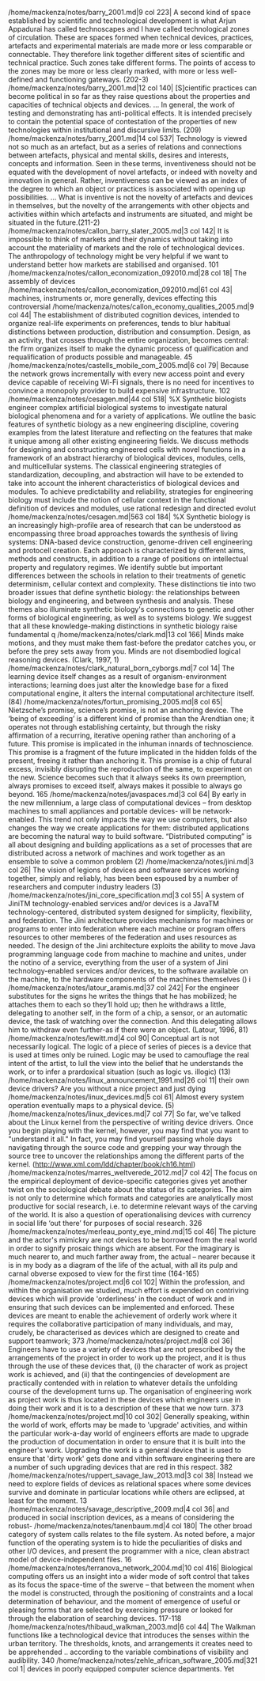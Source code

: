 /home/mackenza/notes/barry_2001.md|9 col 223| A second kind of space established by scientific and technological development is what Arjun Appadurai has called technoscapes and I have called technological zones of circulation.  These are spaces formed when  technical devices, practices, artefacts and experimental materials are made more or less comparable or connectable. They therefore link together different sites of scientific and technical practice. Such zones take different forms. The points of access to the zones may be more or less clearly marked, with more or less well-defined and functioning gateways. (202-3)
/home/mackenza/notes/barry_2001.md|12 col 140| [S]cientific practices can become political in so far as they raise questions about the properties and capacities of technical objects and devices. ... In general, the work of testing and demonstrating has anti-political effects. It is intended precisely to contain the potential space of contestation of the properties of new technologies within institutional and discursive limits. (209)
/home/mackenza/notes/barry_2001.md|14 col 537| Technology is viewed not so much as an artefact, but as a series of relations and connections between artefacts, physical and mental skills, desires and interests, concepts and information. Seen in these terms, inventiveness should not be equated with the development of novel artefacts, or indeed with novelty and innovation in general. Rather, inventiveness can be viewed as an index of the degree to which an object or practices is associated with opening up possibilities.  ... What is inventive is not the novelty of artefacts and devices in themselves, but the novelty of the arrangements with other objects and activities within which artefacts and instruments are situated, and might be situated in the future.(211-2)
/home/mackenza/notes/callon_barry_slater_2005.md|3 col 142| It is impossible to think of markets and their dynamics without taking into account the materiality of markets and the role of technological devices. The anthropology of technology might be very helpful if we want to understand better how markets are stabilised and organised. 101
/home/mackenza/notes/callon_economization_092010.md|28 col 18| The assembly of devices
/home/mackenza/notes/callon_economization_092010.md|61 col 43| machines, instruments or, more generally, devices effecting this controversial
/home/mackenza/notes/callon_economy_qualities_2005.md|9 col 44| The establishment of distributed cognition devices, intended to organize real-life experiments on preferences, tends to blur habitual distinctions between production, distribution and consumption. Design, as an activity, that crosses through the entire organization, becomes central: the firm organizes itself to make the dynamic process of qualification and requalification of products possible and manageable. 45
/home/mackenza/notes/castells_mobile_com_2005.md|6 col 79| Because the network grows incrementally with every new access point and every device capable of receiving Wi-Fi signals, there is no need for incentives to convince a monopoly provider to build expensive infrastructure. 102
/home/mackenza/notes/cesagen.md|44 col 518| %X Synthetic biologists engineer complex artificial biological systems to investigate natural biological phenomena and for a variety of applications. We outline the basic features of synthetic biology as a new engineering discipline, covering examples from the latest literature and reflecting on the features that make it unique among all other existing engineering fields. We discuss methods for designing and constructing engineered cells with novel functions in a framework of an abstract hierarchy of biological devices, modules, cells, and multicellular systems. The classical engineering strategies of standardization, decoupling, and abstraction will have to be extended to take into account the inherent characteristics of biological devices and modules. To achieve predictability and reliability, strategies for engineering biology must include the notion of cellular context in the functional definition of devices and modules, use rational redesign and directed evolut
/home/mackenza/notes/cesagen.md|563 col 184| %X Synthetic biology is an increasingly high-profile area of research that can be understood as encompassing three broad approaches towards the synthesis of living systems: DNA-based device construction, genome-driven cell engineering and protocell creation. Each approach is characterized by different aims, methods and constructs, in addition to a range of positions on intellectual property and regulatory regimes. We identify subtle but important differences between the schools in relation to their treatments of genetic determinism, cellular context and complexity. These distinctions tie into two broader issues that define synthetic biology: the relationships between biology and engineering, and between synthesis and analysis. These themes also illuminate synthetic biology's connections to genetic and other forms of biological engineering, as well as to systems biology. We suggest that all these knowledge-making distinctions in synthetic biology raise fundamental q
/home/mackenza/notes/clark.md|13 col 166| Minds make motions, and they must make them fast-before the predator catches you, or before the prey sets away from you. Minds are not disembodied logical reasoning devices. (Clark, 1997, 1)
/home/mackenza/notes/clark_natural_born_cyborgs.md|7 col 14| The learning device itself changes as a result of organism-environment interactions; learning does just alter the knowledge base for a fixed computational engine, it alters the internal computational architecture itself. (84)
/home/mackenza/notes/fortun_promising_2005.md|8 col 65| Nietzsche’s promise, science’s promise, is not an anchoring device. The ‘being of exceeding’ is a different kind of promise than the Arendtian one; it operates not through establishing certainty, but through the risky affirmation of a recurring, iterative opening rather than anchoring of a future. This promise is implicated in the inhuman innards of technoscience. This promise is a fragment of the future implicated in the hidden folds of the present, freeing it rather than anchoring it. This promise is a chip of futural excess, invisibly disrupting the reproduction of the same, to experiment on the new. Science becomes such that it always seeks its own preemption, always promises to exceed itself, always makes it possible to always go beyond. 165
/home/mackenza/notes/javaspaces.md|3 col 64| By early in the new millennium, a large class of computational devices – from desktop machines to small appliances and portable devices- will be network-enabled. This trend not only impacts the way we use computers, but also changes the way we create applications for them: distributed applications are becoming the natural way to build software. “Distributed computing” is all about designing and building applications as a set of processes that are distributed across a network of machines and work together as an ensemble to solve a common problem (2)
/home/mackenza/notes/jini.md|3 col 26| The vision of legions of devices and software services working together, simply and reliably, has been been espoused by a number of researchers and computer industry leaders (3)
/home/mackenza/notes/jini_core_specification.md|3 col 55| A system of JiniTM technology-enabled services and/or devices is a JavaTM technology-centered, distributed system designed for simplicity, flexibility, and federation. The Jini architecture provides mechanisms for machines or programs to enter into federation where each machine or program offers resources to other memberes of the federation and uses resources as needed. The design of the Jini architecture exploits the ability to move Java programming language code from machine to machine and unites, under the notino of a service, everything from the user of a system of Jini technology-enabled services and/or devices, to the software available on the machine, to the hardware components of the machines themselves () i
/home/mackenza/notes/latour_aramis.md|37 col 242| For the engineer substitutes for the signs he writes the things that he has mobilized; he attaches  them to each so they’ll hold up; then he withdraws a little, delegating  to another self, in the form of a chip, a sensor, or an automatic device, the task of watching over the connection. And this delegating allows him to withdraw even further-as if there were an object. (Latour, 1996, 81)
/home/mackenza/notes/lewitt.md|4 col 90| Conceptual art is not necessarily logical. The logic of a piece of series of pieces is a device that is used at times only be ruined. Logic may be used to camouflage the real intent of the artist, to lull the view into the belief that he understands the work, or to infer a prardoxical situation (such as logic vs. illogic) (13)
/home/mackenza/notes/linux_announcement_1991.md|26 col 11| their own device drivers? Are you without a nice project and just dying
/home/mackenza/notes/linux_devices.md|5 col 61| Almost every system operation eventually maps to a physical device. (5)
/home/mackenza/notes/linux_devices.md|7 col 77| So far, we've talked about the Linux kernel from the perspective of writing device drivers. Once you begin playing with the kernel, however, you may find that you want to "understand it all." In fact, you may find yourself passing whole days navigating through the source code and grepping your way through the source tree to uncover the relationships among the different parts of the kernel.  (http://www.xml.com/ldd/chapter/book/ch16.html)
/home/mackenza/notes/marres_weltverede_2012.md|7 col 42| The focus on the empirical deployment of device-specific categories gives yet another twist on the sociological debate about the status of its categories. The aim is not only to determine which formats and categories are analytically most productive for social research, i.e. to determine relevant ways of the carving of the world. It is also a question of operationalising devices with currency in social life ‘out there’ for purposes of social research. 326
/home/mackenza/notes/merleau_ponty_eye_mind.md|15 col 46| The picture and the actor's mimickry are not devices to be borrowed from the real world in order to signify prosaic things which are absent. For the imaginary is much nearer to, and much farther away from, the actual – nearer because it is in my body as a diagram of the life of the actual, with all its pulp and carnal obverse exposed to view for the first time (164-165)
/home/mackenza/notes/project.md|6 col 102| Within the profession, and within the organisation we studied, much effort is expended on contriving devices which will provide 'orderliness' in the conduct of work and in ensuring that such devices can be implemented and enforced. These devices are meant to enable the achievement of orderly work where it requires the collaborative participation of many individuals, and may, crudely, be characterised as devices which are designed to create and support teamwork; 373
/home/mackenza/notes/project.md|8 col 36| Engineers have to use a variety of devices that are not prescribed by the arrangements of the project in order to work up the project, and it is thus through the use of these devices that, (i) the character of work as project work is achieved, and (ii) that the contingencies of development are practically contended with in relation to whatever details the unfolding course of the development turns up. The organisation of engineering work as project work is thus located in these devices which engineers use in doing their work and it is to a description of these that we now turn. 373
/home/mackenza/notes/project.md|10 col 302| Generally speaking, within the world of work, efforts may be made to 'upgrade' activities, and within the particular work-a-day world of engineers efforts are made to upgrade the production of documentation in order to ensure that it is built into the engineer's work. Upgrading the work is a general device that is used to ensure that 'dirty work' gets done and vithin software engineering there are a number of such upgrading devices that are red in this respect. 382
/home/mackenza/notes/ruppert_savage_law_2013.md|3 col 38| Instead we need to explore fields of devices as relational spaces where some devices survive and dominate in particular locations while others are eclipsed, at least for the moment. 13
/home/mackenza/notes/savage_descriptive_2009.md|4 col 36| and produced in social inscription devices, as a means of considering the robust-
/home/mackenza/notes/tanenbaum.md|4 col 180| The other broad category of system calls relates to the file system. As noted before, a major function of the operating system is to hide the peculiarities of disks and other I/O devices, and present the programmer with a nice, clean abstract model of device-independent files. 16
/home/mackenza/notes/terranova_network_2004.md|10 col 416| Biological computing offers us an insight into a wider mode of soft control that takes as its focus the space-time of the swerve – that between the moment when the model is constructed, through the positioning of constraints and a local determination of behaviour, and the moment of emergence of useful or pleasing forms that are selected by exercising pressure or looked for through the elaboration of searching devices. 117-118
/home/mackenza/notes/thibaud_walkman_2003.md|6 col 44| The Walkman functions like a technological device that introduces the senses within the urban territory. The thresholds, knots, and arrangements it creates need to be apprehended .. according to the variable combinations of visibility and audibility. 340
/home/mackenza/notes/zehle_african_software_2005.md|321 col 1| devices in poorly equipped computer science departments. Yet
